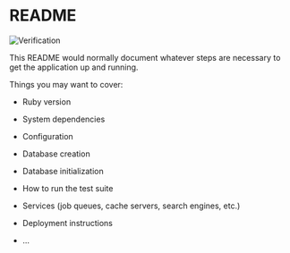 # README

![Verification](https://github.com/jfgilmore/bagukira-backend/workflows/Verification/badge.svg?branch=master&event=status)

This README would normally document whatever steps are necessary to get the
application up and running.

Things you may want to cover:

- Ruby version

- System dependencies

- Configuration

- Database creation

- Database initialization

- How to run the test suite

- Services (job queues, cache servers, search engines, etc.)

- Deployment instructions

- ...
